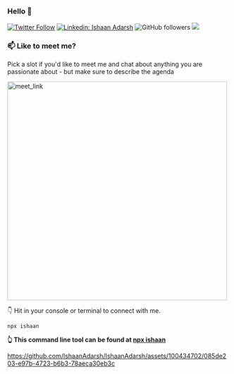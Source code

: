 ### Hello 👋

[![Twitter Follow](https://img.shields.io/twitter/follow/ishaanad9?label=Follow)](https://twitter.com/intent/follow?screen_name=ishaanad9)
[![Linkedin: Ishaan Adarsh](https://img.shields.io/badge/-Ishaan-blue?style=flat-square&logo=Linkedin&logoColor=white&link=https://www.linkedin.com/in/ishaan-adarsh-161a56222/)](https://www.linkedin.com/in/ishaan-adarsh-161a56222/)
![GitHub followers](https://img.shields.io/github/followers/IshaanAdarsh?label=Follow&style=social)
![](https://visitor-badge.glitch.me/badge?page_id=IshaanAdarsh.IshaanAdarsh)

### 📫 Like to meet me?

Pick a slot if you'd like to meet me and chat about anything you are passionate about - but make sure to describe the agenda

<a href="https://calendly.com/ishaanad9/30min" target="_blank"><img width="498" alt="meet_link" src="https://user-images.githubusercontent.com/15426564/144297439-f530f383-e73e-41e0-9914-a9b7d3f432e5.png"></a>

👇 Hit in your console or terminal to connect with me.

```bash
npx ishaan
```
**👆 This command line tool can be found at [npx ishaan](https://github.com/IshaanAdarsh/npx_card)**

https://github.com/IshaanAdarsh/IshaanAdarsh/assets/100434702/085de203-e97b-4723-b6b3-78aeca30eb3c



